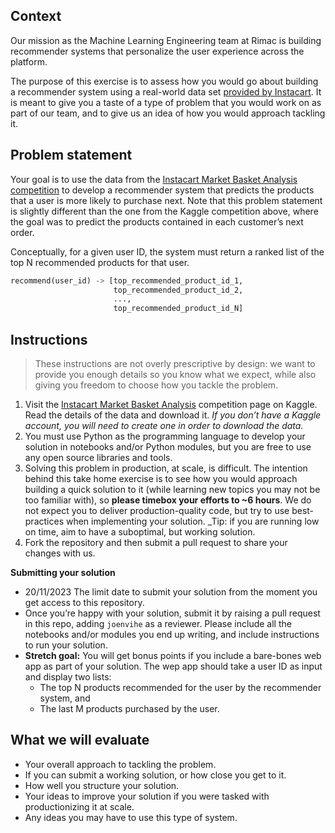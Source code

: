 ## Context

Our mission as the Machine Learning Engineering team at Rimac is building recommender systems that personalize the user experience across the platform.

The purpose of this exercise is to assess how you would go about building a recommender system using a real-world data set [provided by Instacart](https://www.kaggle.com/c/instacart-market-basket-analysis/data). It is meant to give you a taste of a type of problem that you would work on as part of our team, and to give us an idea of how you would approach tackling it.

## Problem statement

Your goal is to use the data from the [Instacart Market Basket Analysis competition](https://www.kaggle.com/competitions/instacart-market-basket-analysis) to develop a recommender system that predicts the products that a user is more likely to purchase next. Note that this problem statement is slightly different than the one from the Kaggle competition above, where the goal was to predict the products contained in each customer’s next order.

Conceptually, for a given user ID, the system must return a ranked list of the top N recommended products for that user.

```python
recommend(user_id) -> [top_recommended_product_id_1,
                       top_recommended_product_id_2,
                       ...,
                       top_recommended_product_id_N]
```

## Instructions

> These instructions are not overly prescriptive by design: we want to provide you enough details so you know what we expect, while also giving you freedom to choose how you tackle the problem.

1. Visit the [Instacart Market Basket Analysis](https://www.kaggle.com/competitions/instacart-market-basket-analysis) competition page on Kaggle. Read the details of the data and download it. _If you don’t have a Kaggle account, you will need to create one in order to download the data._
2. You must use Python as the programming language to develop your solution in notebooks and/or Python modules, but you are free to use any open source libraries and tools.
3. Solving this problem in production, at scale, is difficult. The intention behind this take home exercise is to see how you would approach building a quick solution to it (while learning new topics you may not be too familiar with), so **please timebox your efforts to ~6 hours**. We do not expect you to deliver production-quality code, but try to use best-practices when implementing your solution. _Tip: if you are running low on time, aim to have a suboptimal, but working solution.
4. Fork the repository and then submit a pull request to share your changes with us.
  
**Submitting your solution**

   - 20/11/2023 The limit date to submit your solution from the moment you get access to this repository.
   - Once you’re happy with your solution, submit it by raising a pull request in this repo, adding `joenvihe` as a reviewer. Please include all the notebooks and/or modules you end up writing, and include instructions to run your solution.
   - **Stretch goal:** You will get bonus points if you include a bare-bones web app as part of your solution. The wep app should take a user ID as input and display two lists:
     - The top N products recommended for the user by the recommender system, and
     - The last M products purchased by the user.

## What we will evaluate

- Your overall approach to tackling the problem.
- If you can submit a working solution, or how close you get to it.
- How well you structure your solution.
- Your ideas to improve your solution if you were tasked with productionizing it at scale.
- Any ideas you may have to use this type of system.
